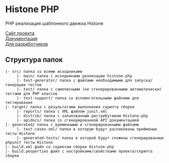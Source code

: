 ﻿Histone PHP
============

PHP реализация шаблонного движка Histone

[Сайт проекта](http://weblab.megafon.ru/histone/)  
[Документация](http://weblab.megafon.ru/histone/documentation/)  
[Для разработчиков](http://weblab.megafon.ru/histone/contributors/#PHP)  


Структура папок
---------------
	|- src/ папка со всеми исходниками
	     |- main/ папка с исходниками реализации histone-php
	     |- test-generator/ папка с файлами необходимыми для запуска/генерации тестов
	     |- test/ папка с самописными (не сгенерированными автоматически) тестами для PHP классов
	     |- test-support/ папка со вспомогательными файлами для тестирования
	|- target/ папка с результатами выполнения скрипта сборки
	     |- reports/ папка с XML файлом junit.xml
	     |- distrib/ папка с запакованным дистрибутивом Histone-php
	     |- apidocs/ папка со сгенерированной API документацией
	|- generated/ папка с временными и сгенерированными файлами
	     |- test-cases-xml/ папка в которую будут распакованы приёмоные тесты Histone
	     |- generated-tests/ папка в которой будут сложены сгенерированные phpunit тесты Histone
	|- build.xml файл со скриптом сборки Histone-php
	|- build.peoperties файл с настройками/свойствами проекта/скрипта сборки
